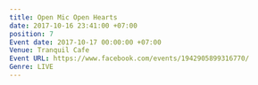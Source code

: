 ```yaml
---
title: Open Mic Open Hearts
date: 2017-10-16 23:41:00 +07:00
position: 7
Event date: 2017-10-17 00:00:00 +07:00
Venue: Tranquil Cafe
Event URL: https://www.facebook.com/events/1942905899316770/
Genre: LIVE
---
```


